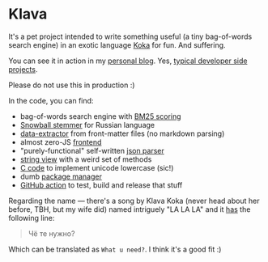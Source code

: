 # Klava

It's a pet project intended to write something useful (a tiny bag-of-words search engine) in an exotic language [Koka](https://koka-lang.github.io) for fun. And suffering.

You can see it in action in my [personal blog](https://ov7a.github.io/search). Yes, [typical developer side projects](https://ov7a.github.io/assets/images/blog-development.png).

Please do not use this in production :)

In the code, you can find:
- bag-of-words search engine with [BM25 scoring](./src/core/search.kk)
- [Snowball stemmer](./src/core/stem.kk) for Russian language
- [data-extractor](./src/extractor/) from front-matter files (no markdown parsing)
- almost zero-JS [frontend](./src/frontend/)
- "purely-functional" self-written [json parser](./src/utils/json.kk)
- [string view](./src/utils/string-view.kk) with a weird set of methods
- [C code](./src/utils/unicode_ops.c) to implement unicode lowercase (sic!)
- dumb [package manager](./install_libs.sh)
- [GitHub action](./.github/workflows/release.yml) to test, build and release that stuff

Regarding the name — there's a song by Klava Koka (never head about her before, TBH, but my wife did) named intriguely "LA LA LA" and it [has](https://www.musixmatch.com/lyrics/%D0%9A%D0%BB%D0%B0%D0%B2%D0%B0-%D0%9A%D0%BE%D0%BA%D0%B0/%D0%9B%D0%90-%D0%9B%D0%90-%D0%9B%D0%90/translation/english) the following line:

> Чё те нужно?

Which can be translated as `What u need?`. I think it's a good fit :)
